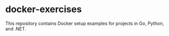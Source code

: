 # docker-exercises
This repository contains Docker setup examples for projects in Go, Python, and .NET.
